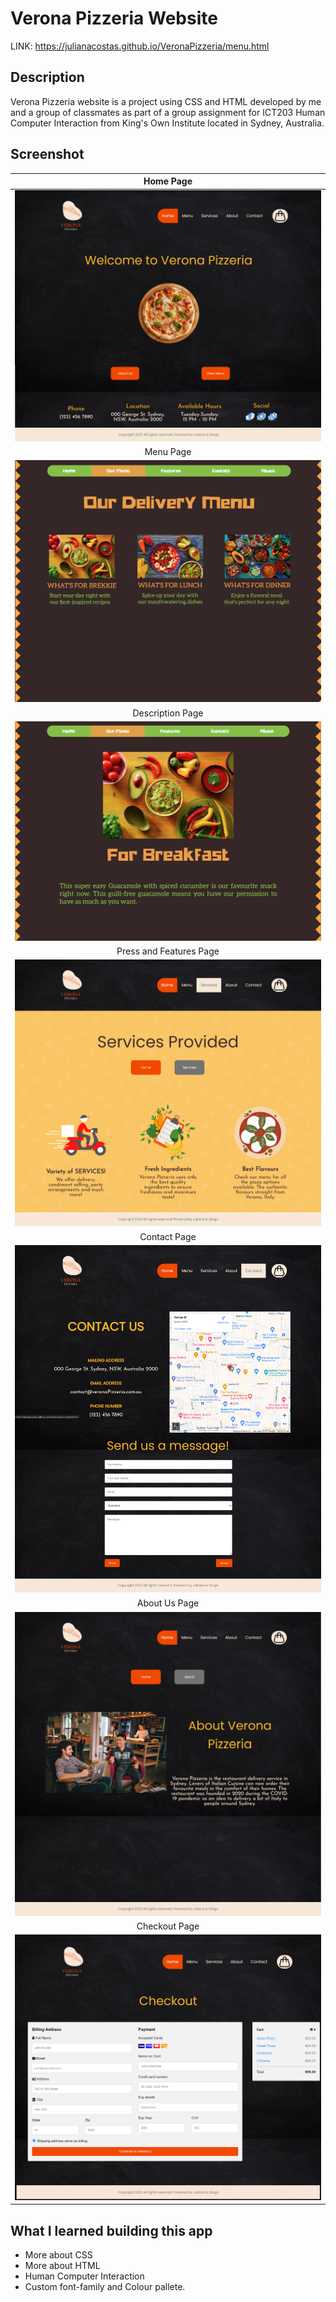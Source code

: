 # Verona Pizzeria Website

LINK: https://julianacostas.github.io/VeronaPizzeria/menu.html

## Description

Verona Pizzeria website is a project using CSS and HTML developed by me and a group of classmates as part of a group assignment for ICT203 Human Computer Interaction from King's Own Institute located in Sydney, Australia.

## Screenshot

|                Home Page                 |
| :--------------------------------------: |
|    <img src= Documentation/Home.png>     |
|                Menu Page                 |
|    <img src= Documentation/Menu.png>     |
|             Description Page             |
| <img src= Documentation/Description.png> |
|         Press and Features Page          |
|    <img src= Documentation/Press.png>    |
|               Contact Page               |
|   <img src= Documentation/Contact.png>   |
|              About Us Page               |
|    <img src= Documentation/About.png>    |
|               Checkout Page              |
|   <img src= Documentation/Checkout.png>  |


## What I learned building this app

- More about CSS
- More about HTML
- Human Computer Interaction
- Custom font-family and Colour pallete.

